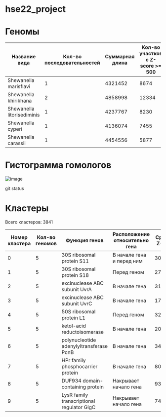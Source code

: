 # hse22_project
# Геномы
|Название вида|Кол-во последовательностей|Суммарная длина|Кол-во участков с Z-score >= 500|Суммарная длина участков с Z-score >= 500|Кол-во аннотированных генов|Доля аннотированных генов|
|-|-|-|-|-|-|-|
|Shewanella marisflavi|1|4321452|8674|49294|3287|90.18%|
|Shewanella khirikhana|2|4858998|12334|3645|2518|88.82%|
|Shewanella litorisediminis|1|4237767|8230|106489|3280 |90.93%|
|Shewanella cyperi|1|4136074|7455|84851|3173|89.94%|
|Shewanella carassii|1|4454556|5877|73013|3383|88.63%|
# Гистограмма гомологов
![image](https://user-images.githubusercontent.com/93290073/173889579-3b8e5244-b55c-4839-9549-e367cf3823de.png)

git status

# Кластеры

Всего кластеров: 3841

|Номер кластера|Кол-во геномов|Функция генов|Расположение относительно гена|Средний Z-score|
|-|-|-|-|-|
|0|5|30S ribosomal protein S11	| В начале гена и перед ним |3022|
|1|5|30S ribosomal protein S18	| Перед геном |2779.55|
|2|5|excinuclease ABC subunit UvrA	| В начале гена|3136.9|
|3|5|excinuclease ABC subunit UvrC	| В начале гена|1720.18|
|4|5|50S ribosomal protein L1	| Перед геном |3259.12|
|5|5|ketol-acid reductoisomerase	| В начале гена|20182.12|
|6|5|polynucleotide adenylyltransferase PcnB	| В начале гена|3428.52|
|7|5|HPr family phosphocarrier protein	| В начале гена|8097.75|
|8|5|DUF934 domain-containing protein	| Накрывает начало гена |932|
|9|5|LysR family transcriptional regulator GigC	| Накрывает начало гена |743.19|
